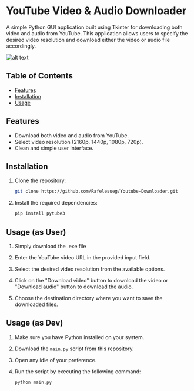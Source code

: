 # YouTube Video & Audio Downloader

A simple Python GUI application built using Tkinter for downloading both video and audio from YouTube. This application allows users to specify the desired video resolution and download either the video or audio file accordingly.

![alt text](https://i.imgur.com/szgeVLw.png)

## Table of Contents

- [Features](#features)
- [Installation](#installation)
- [Usage](#usage)

## Features

- Download both video and audio from YouTube.
- Select video resolution (2160p, 1440p, 1080p, 720p).
- Clean and simple user interface.

## Installation

1. Clone the repository:
   ```bash
   git clone https://github.com/Rafelesueg/Youtube-Downloader.git

2. Install the required dependencies:
   ```bash
   pip install pytube3

## Usage (as User)
1. Simply download the .exe file
   
3. Enter the YouTube video URL in the provided input field.

4. Select the desired video resolution from the available options.

5. Click on the "Download video" button to download the video or "Download audio" button to download the audio.

6. Choose the destination directory where you want to save the downloaded files.
   
## Usage (as Dev)

1. Make sure you have Python installed on your system.

2. Download the `main.py` script from this repository.

3. Open any idle of your preference.

4. Run the script by executing the following command:
   ```bash
   python main.py
